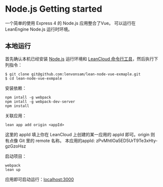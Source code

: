 # Node.js Getting started

一个简单的使用 Express 4 的 Node.js 应用整合了Vue。
可以运行在 LeanEngine Node.js 运行时环境。

## 本地运行

首先确认本机已经安装 [Node.js](http://nodejs.org/) 运行环境和 [LeanCloud 命令行工具](https://www.leancloud.cn/docs/leanengine_cli.html)，然后执行下列指令：

```
$ git clone git@github.com:lenvonsam/lean-node-vue-exmaple.git
$ cd lean-node-vue-exmpale
```

安装依赖：

```
npm intall -g webpack
npm intall -g webpack-dev-server
npm install
```

关联应用：

```
lean app add origin <appId>
```

这里的 appId 填上你在 LeanCloud 上创建的某一应用的 appId 即可。origin 则有点像 Git 里的 remote 名称。
本应用的appId: zPvMhtIOa5ED5UrT9Te3xHty-gzGzoHsz

启动项目：

```
webpack
lean up
```

应用即可启动运行：[localhost:3000](http://localhost:3000)

